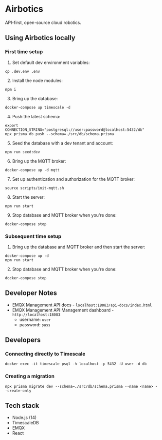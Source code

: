 # Airbotics

API-first, open-source cloud robotics.

## Using Airbotics locally

### First time setup

1. Set default dev environment variables:
```
cp .dev.env .env
```

2. Install the node modules:
```
npm i
```

3. Bring up the database:
```
docker-compose up timescale -d
```

4. Push the latest schema:
```
export CONNECTION_STRING="postgresql://user:password@localhost:5432/db"
npx prisma db push --schema=./src/db/schema.prisma
```

5. Seed the database with a dev tenant and account:
```
npm run seed:dev
```

6. Bring up the MQTT broker:
```
docker-compose up -d mqtt
```

7. Set up authentication and authorization for the MQTT broker:
```
source scripts/init-mqtt.sh
```

8. Start the server:
```
npm run start
```

9. Stop database and MQTT broker when you're done:
```
docker-compose stop
```

### Subsequent time setup

1. Bring up the database and MQTT broker and then start the server:
```
docker-compose up -d
npm run start
```

2. Stop database and MQTT broker when you're done:
```
docker-compose stop
```

## Developer Notes
 - EMQX Management API docs - `localhost:18083/api-docs/index.html`
 - EMQX Management API Management dashboard - `http://localhost:18083`
    - username: `user`
    - password: `pass`



## Developers

### Connecting directly to Timescale
```
docker exec -it timescale psql -h localhost -p 5432 -U user -d db
```

### Creating a migration

```
npx prisma migrate dev --schema=./src/db/schema.prisma --name <name> --create-only
```

## Tech stack
- Node.js (14)
- TimescaleDB
- EMQX
- React
